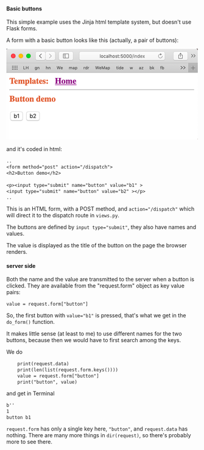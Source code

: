 #### Basic buttons

This simple example uses the Jinja html template system, but doesn't use Flask forms. 

A form with a basic button looks like this (actually, a pair of buttons):

![](../figs/button1.png)

and it's coded in html:

```
..
<form method="post" action="/dispatch">
<h2>Button demo</h2>

<p><input type="submit" name="button" value="b1" >  
<input type="submit" name="button" value="b2" ></p> 
..
```

This is an HTML form, with a POST method, and ``action="/dispatch"`` which will direct it to the dispatch route in ``views.py``.

The buttons are defined by ``input type="submit"``, they also have names and values.  

The value is displayed as the title of the button on the page the browser renders.

#### server side

Both the name and the value are transmitted to the server when a button is clicked.  They are available from the "request.form" object as key value pairs:

```
value = request.form["button"]
```

So, the first button with ``value="b1"`` is pressed, that's what we get in the ``do_form()`` function.  

It makes little sense (at least to me) to use different names for the two buttons, because then we would have to first search among the keys.

We do

```
    print(request.data)
    print(len(list(request.form.keys())))
    value = request.form["button"]
    print("button", value)
```

and get in Terminal

```
b''
1
button b1
```

``request.form`` has only a single key here, ``"button"``, and ``request.data`` has nothing.  There are many more things in ``dir(request)``, so there's probably more to see there.
